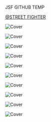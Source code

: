 JSF GITHUB TEMP

<!--

<details>
<summary>layout: page
title: "CAPCOM"
permalink: https://jeuxsf.github.io/JSF/capcom

</details>
  
#### hidden field with metadata

-->

[@STREET FIGHTER](streetfighter.md)

![Cover]()
[]()

![Cover]()
[]()

![Cover]()
[]()

![Cover]()
[]()

![Cover]()
[]()

![Cover]()
[]()

![Cover]()
[]()

![Cover]()
[]()

![Cover]()
[]()

![Cover]()
[]()
